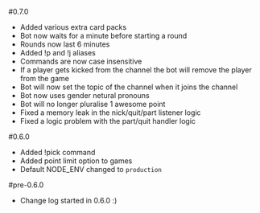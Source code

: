 #0.7.0
* Added various extra card packs 
* Bot now waits for a minute before starting a round
* Rounds now last 6 minutes
* Added !p and !j aliases
* Commands are now case insensitive
* If a player gets kicked from the channel the bot will remove the player from the game
* Bot will now set the topic of the channel when it joins the channel
* Bot now uses gender netural pronouns
* Bot will no longer pluralise 1 awesome point
* Fixed a memory leak in the nick/quit/part listener logic
* Fixed a logic problem with the part/quit handler logic

#0.6.0
* Added !pick command
* Added point limit option to games
* Default NODE_ENV changed to `production`

#pre-0.6.0
* Change log started in 0.6.0 :)
